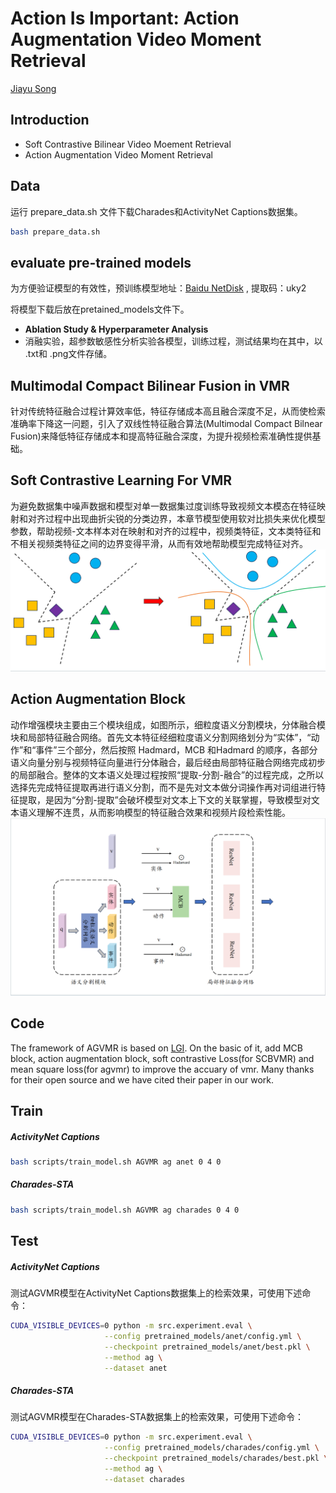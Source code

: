 Action Is Important: Action Augmentation Video Moment Retrieval
=====
[Jiayu Song](https://cn.linkedin.com/in/jiayusong1999)

## Introduction
- Soft Contrastive Bilinear Video Moement Retrieval
- Action Augmentation Video Moment Retrieval


## Data
运行 prepare_data.sh 文件下载Charades和ActivityNet Captions数据集。
```bash
bash prepare_data.sh
```

## evaluate pre-trained models
为方便验证模型的有效性，预训练模型地址：[Baidu NetDisk](https://pan.baidu.com/s/1ydqOZ6qer6MdR14x6BwdDw) , 提取码：uky2 

将模型下载后放在pretained_models文件下。

- **Ablation Study & Hyperparameter Analysis** 
- 消融实验，超参数敏感性分析实验各模型，训练过程，测试结果均在其中，以 .txt和 .png文件存储。


## Multimodal Compact Bilinear Fusion in VMR
针对传统特征融合过程计算效率低，特征存储成本高且融合深度不足，从而使检索准确率下降这一问题，引入了双线性特征融合算法(Multimodal Compact Bilnear Fusion)来降低特征存储成本和提高特征融合深度，为提升视频检索准确性提供基础。

## Soft Contrastive Learning For VMR
为避免数据集中噪声数据和模型对单一数据集过度训练导致视频文本模态在特征映射和对齐过程中出现曲折尖锐的分类边界，本章节模型使用软对比损失来优化模型参数，帮助视频-文本样本对在映射和对齐的过程中，视频类特征，文本类特征和不相关视频类特征之间的边界变得平滑，从而有效地帮助模型完成特征对齐。
![scl](scl.png)

## Action Augmentation Block
动作增强模块主要由三个模块组成，如图所示，细粒度语义分割模块，分体融合模块和局部特征融合网络。首先文本特征经细粒度语义分割网络划分为“实体”，“动作”和“事件”三个部分，然后按照 Hadmard，MCB 和Hadmard 的顺序，各部分语义向量分别与视频特征向量进行分体融合，最后经由局部特征融合网络完成初步的局部融合。整体的文本语义处理过程按照“提取-分割-融合”的过程完成，之所以选择先完成特征提取再进行语义分割，而不是先对文本做分词操作再对词组进行特征提取，是因为“分割-提取”会破坏模型对文本上下文的关联掌握，导致模型对文本语义理解不连贯，从而影响模型的特征融合效果和视频片段检索性能。
![AGVMR](ag_block.png)


## Code
The framework of AGVMR is based on [LGI](https://github.com/JonghwanMun/LGI4temporalgrounding). On the basic of it, add MCB block, action augmentation block, soft contrastive Loss(for SCBVMR) and mean square loss(for agvmr) to improve the accuary of vmr. Many thanks for their open source and we have cited their paper in our work. 

## Train

##### ActivityNet Captions
```bash
bash scripts/train_model.sh AGVMR ag anet 0 4 0
```
##### Charades-STA
```bash
bash scripts/train_model.sh AGVMR ag charades 0 4 0
```

## Test

##### ActivityNet Captions
测试AGVMR模型在ActivityNet Captions数据集上的检索效果，可使用下述命令：
```bash
CUDA_VISIBLE_DEVICES=0 python -m src.experiment.eval \
                     --config pretrained_models/anet/config.yml \
                     --checkpoint pretrained_models/anet/best.pkl \
                     --method ag \
                     --dataset anet
```

##### Charades-STA
测试AGVMR模型在Charades-STA数据集上的检索效果，可使用下述命令：
```bash
CUDA_VISIBLE_DEVICES=0 python -m src.experiment.eval \
                     --config pretrained_models/charades/config.yml \
                     --checkpoint pretrained_models/charades/best.pkl \
                     --method ag \
                     --dataset charades
```

